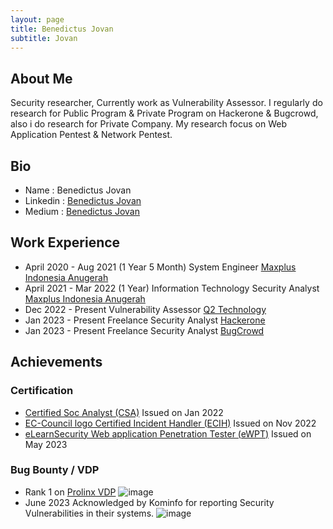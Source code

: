 ```yaml
---
layout: page
title: Benedictus Jovan
subtitle: Jovan
---
```


## About Me
Security researcher, Currently work as Vulnerability Assessor. I regularly do research for Public Program & Private Program on Hackerone & Bugcrowd, also i do research for Private Company. My research focus on Web Application Pentest & Network Pentest.

## Bio

- Name : Benedictus Jovan
- Linkedin : [Benedictus Jovan](https://linkedin.com/in/benedictus-jovan)
- Medium : [Benedictus Jovan](https://medium.com/@0x4a6f76616e)

## Work Experience
- April 2020 - Aug 2021 (1 Year 5 Month) System Engineer [Maxplus Indonesia Anugerah](https://www.maxplus.co.id/)
- April 2021 - Mar 2022 (1 Year) Information Technology Security Analyst [Maxplus Indonesia Anugerah](https://www.maxplus.co.id/)
- Dec 2022 - Present Vulnerability Assessor [Q2 Technology](https://www.q2.co.id/)
- Jan 2023 - Present Freelance Security Analyst [Hackerone](https://hackerone.com/)
- Jan 2023 - Present Freelance Security Analyst [BugCrowd](https://bugcrowd.com/)

## Achievements

### Certification
- [Certified Soc Analyst (CSA)](https://aspen.eccouncil.org/VerifyBadge?type=certification&a=yepEm8QXJtgk+yJPaIJuMHjPRQOduyqCKZ1+DcmBF7g=) Issued on Jan 2022
- [EC-Council logo Certified Incident Handler (ECIH)](https://aspen.eccouncil.org/VerifyBadge?type=certification&a=4OH+ykaGjxfL70wE4VRhcBr2ilzTU/loIoSqLQqmtIs=) Issued on Nov 2022
- [eLearnSecurity Web application Penetration Tester (eWPT)](https://verified.elearnsecurity.com/certificates/f7606fd8-3c1c-48fe-9dde-67b1a6ed7880) Issued on May 2023


### Bug Bounty / VDP
- Rank 1 on [Prolinx VDP](https://hackerone.com/prolinx-vdp/thanks?type=team)
![image](https://github.com/ener1-s3c/ener1-s3c.github.io/assets/29269177/2e087b08-dce7-4bee-94ec-d0f054715366)
- June 2023 Acknowledged by Kominfo for reporting Security Vulnerabilities in their systems.
![image](https://github.com/ener1-s3c/ener1-s3c.github.io/assets/29269177/ade4174b-69b9-4527-a00f-4bac27839956)

